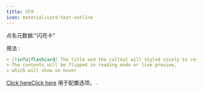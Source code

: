 ```yaml
---
title: 闪卡
icon: material/card-text-outline
---
```


点名元数据:"闪亮卡"

用法 :

```md
> [!info|flashcard] The title and the callout will styled nicely to resemble a card
> The contents will be flipped in reading mode or live preview,
> which will show on hover
```

[Click here](../Style-Settings/Editor/Callouts/index.md#flashcard-callout)[Click here](../Style-Settings/Editor/Callouts/index.md#flashcard-callout) 
用于配置选项。
.
